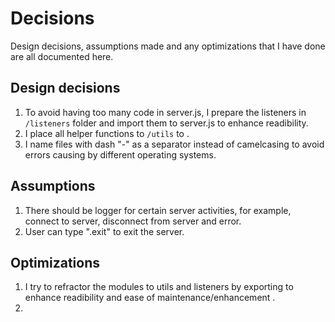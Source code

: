 # Decisions

Design decisions, assumptions made and any optimizations that I have done are all documented here.

## Design decisions

1. To avoid having too many code in server.js, I prepare the listeners in `/listeners` folder and import them to server.js to enhance readibility.
2. I place all helper functions to `/utils` to .
3. I name files with dash "-" as a separator instead of camelcasing to avoid errors causing by different operating systems.

## Assumptions

1. There should be logger for certain server activities, for example, connect to server, disconnect from server and error.
2. User can type ".exit" to exit the server.

## Optimizations

1. I try to refractor the modules to utils and listeners by exporting to enhance readibility and ease of maintenance/enhancement .
2.
